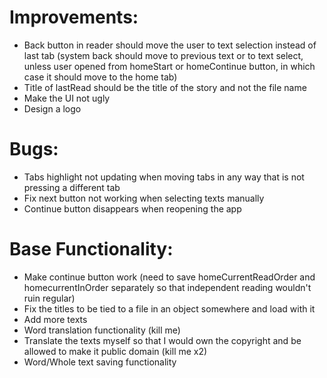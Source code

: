 # Improvements:

* Back button in reader should move the user to text selection instead of last tab (system back should move to previous text or to text select, unless user opened from homeStart or homeContinue button, in which case it should move to the home tab)
* Title of lastRead should be the title of the story and not the file name
* Make the UI not ugly
* Design a logo

# Bugs:

* Tabs highlight not updating when moving tabs in any way that is not pressing a different tab
* Fix next button not working when selecting texts manually
* Continue button disappears when reopening the app



# Base Functionality:

* Make continue button work (need to save homeCurrentReadOrder and homecurrentInOrder separately so that independent reading wouldn't ruin regular)
* Fix the titles to be tied to a file in an object somewhere and load with it
* Add more texts
* Word translation functionality (kill me)
* Translate the texts myself so that I would own the copyright and be allowed to make it public domain (kill me x2)
* Word/Whole text saving functionality

